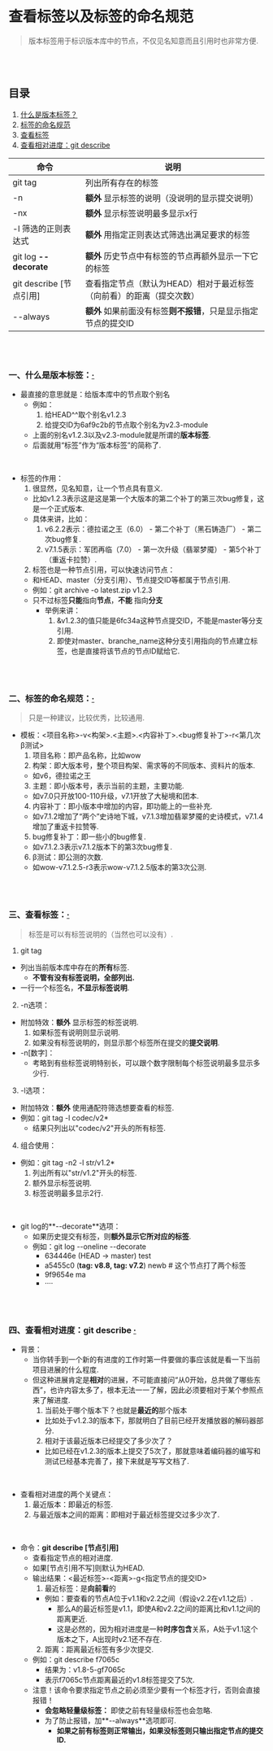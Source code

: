 # 查看标签以及标签的命名规范
> 版本标签用于标识版本库中的节点，不仅见名知意而且引用时也非常方便.

<br><br>

## 目录

1. [什么是版本标签？](#一什么是版本标签)
2. [标签的命名规范](#二标签的命名规范)
3. [查看标签](#三查看标签)
4. [查看相对进度：git describe](#四查看相对进度git-describe--)

| 命令 | 说明 |
| --- | --- |
| git tag | 列出所有存在的标签 |
| -n | **额外** 显示标签的说明（没说明的显示提交说明）|
| -nx | **额外** 显示标签说明最多显示x行 |
| -l 筛选的正则表达式 | **额外** 用指定正则表达式筛选出满足要求的标签 |
| git log **--decorate** | **额外** 历史节点中有标签的节点再额外显示一下它的标签 |
| git describe [节点引用] | 查看指定节点（默认为HEAD）相对于最近标签（向前看）的距离（提交次数）|
| --always | **额外** 如果前面没有标签**则不报错**，只是显示指定节点的提交ID |

<br><br>

### 一、什么是版本标签：[·](#目录)

- 最直接的意思就是：给版本库中的节点取个别名
  - 例如：
    1. 给HEAD^^取个别名v1.2.3
    2. 给提交ID为6af9c2b的节点取个别名为v2.3-module
  - 上面的别名v1.2.3以及v2.3-module就是所谓的**版本标签**.
  - 后面就用“标签”作为“版本标签”的简称了.

<br>

- 标签的作用：
  1. 很显然，见名知意，让一个节点具有意义.
    - 比如v1.2.3表示这是这是第一个大版本的第二个补丁的第三次bug修复，这是一个正式版本.
    - 具体来讲，比如：
      1. v6.2.2表示：德拉诺之王（6.0） - 第二个补丁（黑石铸造厂） - 第二次bug修复.
      2. v7.1.5表示：军团再临（7.0） - 第一次升级（翡翠梦魇） - 第5个补丁（重返卡拉赞）.
  2. 标签也是一种节点引用，可以快速访问节点：
    - 和HEAD、master（分支引用）、节点提交ID等都属于节点引用.
    - 例如：git archive -o latest.zip v1.2.3
    - 只不过标签**只能**指向**节点**，**不能** 指向**分支**
      - 举例来讲：
        1. &v1.2.3的值只能是6fc34a这种节点提交ID，不能是master等分支引用.
        2. 即使对master、branche_name这种分支引用指向的节点建立标签，也是直接将该节点的节点ID赋给它.

<br><br>

### 二、标签的命名规范：[·](#目录)
> 只是一种建议，比较优秀，比较通用.

- 模板：<项目名称>-v<构架>.<主题>.<内容补丁>.<bug修复补丁>\-r<第几次β测试>
  1. 项目名称：即产品名称，比如wow
  2. 构架：即大版本号，整个项目构架、需求等的不同版本、资料片的版本.
    - 如v6，德拉诺之王
  3. 主题：即小版本号，表示当前的主题，主要功能.
    - 如v7.0只开放100-110升级，v7.1开放了大秘境和团本.
  4. 内容补丁：即小版本中增加的内容，即功能上的一些补充.
    - 如v7.1.2增加了“两个”史诗地下城，v7.1.3增加翡翠梦魇的史诗模式，v7.1.4增加了重返卡拉赞等.
  5. bug修复补丁：即一些小的bug修复.
    - 如v7.1.2.3表示v7.1.2版本下的第3次bug修复.
  6. β测试：即公测的次数.
    - 如wow-v7.1.2.5-r3表示wow-v7.1.2.5版本的第3次公测.

<br><br>

### 三、查看标签：[·](#目录)
> 标签是可以有标签说明的（当然也可以没有）.

1. git tag
  - 列出当前版本库中存在的**所有**标签.
    - **不管有没有标签说明，全部列出.**
  - 一行一个标签名，**不显示标签说明**.
2. -n选项：
  - 附加特效：**额外** 显示标签的标签说明.
    1. 如果标签有说明则显示说明.
    2. 如果没有标签说明的，则显示那个标签所在提交的**提交说明**.
  - -n[数字]：
    - 考略到有些标签说明特别长，可以跟个数字限制每个标签说明最多显示多少行.
3. -l选项：
  - 附加特效：**额外** 使用通配符筛选想要查看的标签.
  - 例如：git tag -l codec/v2*
    - 结果只列出以"codec/v2"开头的所有标签.
4. 组合使用：
  - 例如：git tag -n2 -l str/v1.2*
    1. 列出所有以"str/v1.2"开头的标签.
    2. 额外显示标签说明.
    3. 标签说明最多显示2行.

<br>

- git log的**--decorate**选项：
  - 如果历史提交有标签，则**额外显示它所对应的标签**.
  - 例如：git log --oneline --decorate
    - 634446e (HEAD -> master) test
    - a5455c0 (**tag: v8.8, tag: v7.2**) newb  # 这个节点打了两个标签
    - 9f9654e ma
    - ····

<br><br>

### 四、查看相对进度：git describe  [·](#目录)

- 背景：
  - 当你转手到一个新的有进度的工作时第一件要做的事应该就是看一下当前项目进展的什么程度.
   - 但这种进展肯定是**相对**的进展，不可能直接问“从0开始，总共做了哪些东西”，也许内容太多了，根本无法一一了解，因此必须要相对于某个参照点来了解进度.
     1. 当前处于哪个版本下？也就是**最近的**那个版本
       - 比如处于v1.2.3的版本下，那就明白了目前已经开发播放器的解码器部分.
     2. 相对于该最近版本已经提交了多少次了？
       - 比如已经在v1.2.3的版本上提交了5次了，那就意味着编码器的编写和测试已经基本完善了，接下来就是写写文档了.

<br>

- 查看相对进度的两个关键点：
  1. 最近版本：即最近的标签.
  2. 与最近版本之间的距离：即相对于最近标签提交过多少次了.

<br>

- 命令：**git describe [节点引用]**
  - 查看指定节点的相对进度.
  - 如果[节点引用不写]则默认为HEAD.
  - 输出结果：<最近标签>-<距离>-g<指定节点的提交ID>
    1. 最近标签：是**向前看**的
      - 例如：要查看的节点A位于v1.1和v2.2之间（假设v2.2在v1.1之后）.
        - 那么A的最近标签是v1.1，即使A和v2.2之间的距离比和v1.1之间的距离更近.
        - 这是必然的，因为相对进度是一种**时序包含**关系，A处于v1.1这个版本之下，A出现时v2.1还不存在.
    2. 距离：距离最近标签有多少次提交.
  - 例如：git describe f7065c
    - 结果为：v1.8-5-gf7065c
    - 表示f7065c节点距离最近的v1.8标签提交了5次.
  - 注意！该命令要求指定节点之前必须至少要有一个标签才行，否则会直接报错！
    - **会忽略轻量级标签：** 即使之前有轻量级标签也会忽略.
    - 为了防止报错，加**--always**选项即可.
      - **如果之前有标签则正常输出，如果没标签则只输出指定节点的提交ID.**
